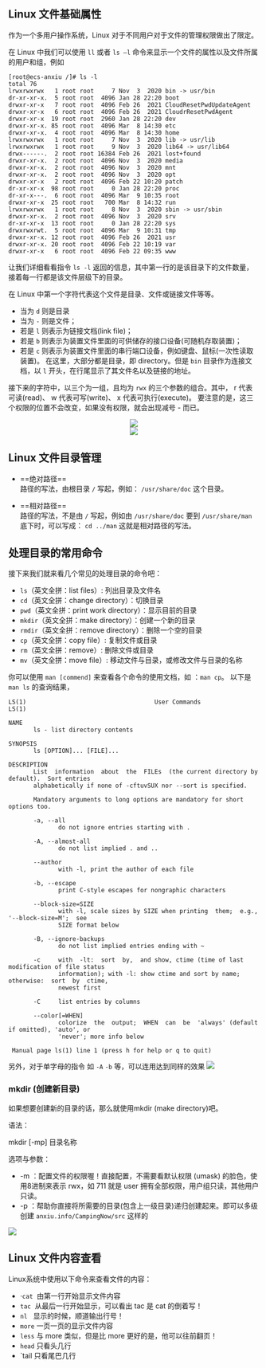  ## Linux 文件基础属性
 
作为一个多用户操作系统，Linux 对于不同用户对于文件的管理权限做出了限定。
 
在 Linux 中我们可以使用 `ll` 或者 `ls –l` 命令来显示一个文件的属性以及文件所属的用户和组，例如

```Shell
[root@ecs-anxiu /]# ls -l
total 76
lrwxrwxrwx   1 root root     7 Nov  3  2020 bin -> usr/bin
dr-xr-xr-x.  5 root root  4096 Jan 28 22:20 boot
drwxr-xr-x   7 root root  4096 Feb 26  2021 CloudResetPwdUpdateAgent
drwxr-xr-x   6 root root  4096 Feb 26  2021 CloudrResetPwdAgent
drwxr-xr-x  19 root root  2960 Jan 28 22:20 dev
drwxr-xr-x. 85 root root  4096 Mar  8 14:30 etc
drwxr-xr-x.  4 root root  4096 Mar  8 14:30 home
lrwxrwxrwx   1 root root     7 Nov  3  2020 lib -> usr/lib
lrwxrwxrwx   1 root root     9 Nov  3  2020 lib64 -> usr/lib64
drwx------.  2 root root 16384 Feb 26  2021 lost+found
drwxr-xr-x.  2 root root  4096 Nov  3  2020 media
drwxr-xr-x.  2 root root  4096 Nov  3  2020 mnt
drwxr-xr-x.  2 root root  4096 Nov  3  2020 opt
drwxr-xr-x   2 root root  4096 Feb 22 10:20 patch
dr-xr-xr-x  98 root root     0 Jan 28 22:20 proc
dr-xr-x---.  6 root root  4096 Mar  9 10:35 root
drwxr-xr-x  25 root root   700 Mar  8 14:32 run
lrwxrwxrwx   1 root root     8 Nov  3  2020 sbin -> usr/sbin
drwxr-xr-x.  2 root root  4096 Nov  3  2020 srv
dr-xr-xr-x  13 root root     0 Jan 28 22:20 sys
drwxrwxrwt.  5 root root  4096 Mar  9 10:31 tmp
drwxr-xr-x. 12 root root  4096 Feb 26  2021 usr
drwxr-xr-x. 20 root root  4096 Feb 22 10:19 var
drwxr-xr-x   6 root root  4096 Feb 22 09:35 www 
```

让我们详细看看指令 `ls -l` 返回的信息，其中第一行的是该目录下的文件数量，接着每一行都是该文件层级下的目录。

在 Linux 中第一个字符代表这个文件是目录、文件或链接文件等等。
-   当为 `d` 则是目录
-   当为 `-` 则是文件；
-   若是 `l` 则表示为链接文档(link file)；
-   若是 `b` 则表示为装置文件里面的可供储存的接口设备(可随机存取装置)；
-   若是 `c` 则表示为装置文件里面的串行端口设备，例如键盘、鼠标(一次性读取装置)。
在这里，大部分都是目录，即 directory。但是 `bin` 目录作为连接文档，以 `l` 开头，在行尾显示了其文件名以及链接的地址。

接下来的字符中，以三个为一组，且均为 `rwx` 的三个参数的组合。其中， r 代表可读(read)、 w 代表可写(write)、 x 代表可执行(execute)。 要注意的是，这三个权限的位置不会改变，如果没有权限，就会出现减号 - 而已。

<div align="center">
	<img src="https://www.runoob.com/wp-content/uploads/2014/06/file-llls22.jpg"/>
</div>

<div align="center">
	<img src="https://www.runoob.com/wp-content/uploads/2014/06/363003_1227493859FdXT.png"/>
</div>

## Linux 文件目录管理

-   ==绝对路径==  
    路径的写法，由根目录 `/` 写起，例如： `/usr/share/doc` 这个目录。
    
-   ==相对路径==  
	路径的写法，不是由 `/` 写起，例如由 `/usr/share/doc` 要到 `/usr/share/man` 底下时，可以写成： `cd ../man` 这就是相对路径的写法。

## 处理目录的常用命令

接下来我们就来看几个常见的处理目录的命令吧：

-   `ls`（英文全拼：list files）: 列出目录及文件名
-   `cd`（英文全拼：change directory）：切换目录
-   `pwd`（英文全拼：print work directory）：显示目前的目录
-   `mkdir`（英文全拼：make directory）：创建一个新的目录
-   `rmdir`（英文全拼：remove directory）：删除一个空的目录
-   `cp`（英文全拼：copy file）: 复制文件或目录
-   `rm`（英文全拼：remove）: 删除文件或目录
-   `mv`（英文全拼：move file）: 移动文件与目录，或修改文件与目录的名称

你可以使用 `man [commend]` 来查看各个命令的使用文档，如 ：`man cp`。
以下是 `man ls` 的查询结果，
```shell
LS(1)                                    User Commands                                   LS(1)

NAME
       ls - list directory contents

SYNOPSIS
       ls [OPTION]... [FILE]...

DESCRIPTION
       List  information  about  the  FILEs  (the current directory by default).  Sort entries
       alphabetically if none of -cftuvSUX nor --sort is specified.

       Mandatory arguments to long options are mandatory for short options too.

       -a, --all
              do not ignore entries starting with .

       -A, --almost-all
              do not list implied . and ..

       --author
              with -l, print the author of each file

       -b, --escape
              print C-style escapes for nongraphic characters

       --block-size=SIZE
              with -l, scale sizes by SIZE when printing  them;  e.g.,  '--block-size=M';  see
              SIZE format below

       -B, --ignore-backups
              do not list implied entries ending with ~

       -c     with  -lt:  sort  by,  and show, ctime (time of last modification of file status
              information); with -l: show ctime and sort by name; otherwise:  sort  by  ctime,
              newest first

       -C     list entries by columns

       --color[=WHEN]
              colorize  the  output;  WHEN  can  be  'always' (default if omitted), 'auto', or
              'never'; more info below

 Manual page ls(1) line 1 (press h for help or q to quit)

```
另外，对于单字母的指令 如 `-A` `-b` 等，可以连用达到同样的效果
![](Pasted%20image%2020220309110940.png)

### mkdir (创建新目录)

如果想要创建新的目录的话，那么就使用mkdir (make directory)吧。

语法：

mkdir [-mp] 目录名称

选项与参数：

-   -m ：配置文件的权限喔！直接配置，不需要看默认权限 (umask) 的脸色，使用8进制来表示 rwx，如 711 就是 user 拥有全部权限，用户组只读，其他用户只读。
-   -p ：帮助你直接将所需要的目录(包含上一级目录)递归创建起来。即可以多级创建 `anxiu.info/CampingNow/src` 这样的

![](Pasted%20image%2020220309114723.png)


## Linux 文件内容查看

Linux系统中使用以下命令来查看文件的内容：

-   ·`cat`  由第一行开始显示文件内容
-   `tac`  从最后一行开始显示，可以看出 tac 是 cat 的倒着写！
-   `nl`   显示的时候，顺道输出行号！
-   `more` 一页一页的显示文件内容
-   `less` 与 more 类似，但是比 more 更好的是，他可以往前翻页！
-   `head` 只看头几行
-   `tail 只看尾巴几行

